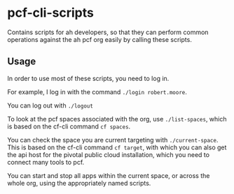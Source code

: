 # pcf-cli-scripts

Contains scripts for ah developers, so that they can perform common operations against the ah pcf org
easily by calling these scripts.

## Usage

In order to use most of these scripts, you need to log in.

For example, I log in with the command `./login robert.moore`.

You can log out with `./logout`

To look at the pcf spaces associated with the org, use `./list-spaces`, which is based on the cf-cli command
`cf spaces`.

You can check the space you are current targeting with `./current-space`. This is based on the cf-cli command
`cf target`, with which you can also get the api host for the pivotal public cloud installation, which you need to
connect many tools to pcf.

You can start and stop all apps within the current space, or across the whole org, using the appropriately named
scripts.
